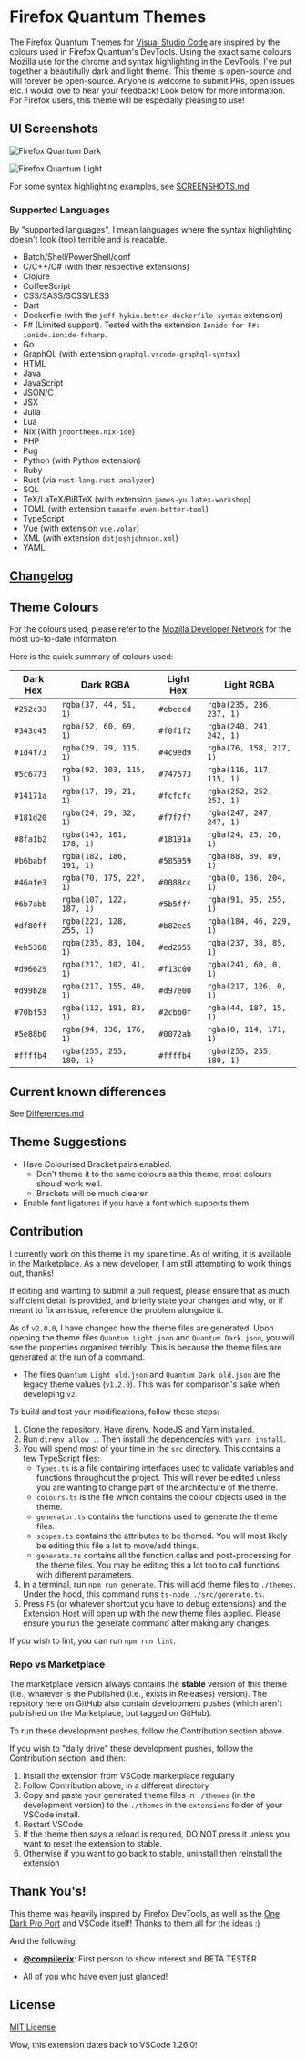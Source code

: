 # Firefox Quantum Themes

The Firefox Quantum Themes for [Visual Studio Code](https://code.visualstudio.com) are inspired by the colours used in Firefox Quantum's DevTools. Using the exact same colours Mozilla use for the chrome and syntax highlighting in the DevTools, I've put together a beautifully dark and light theme. This theme is open-source and will forever be open-source. Anyone is welcome to submit PRs, open issues etc. I would love to hear your feedback! Look below for more information. For Firefox users, this theme will be especially pleasing to use!

## UI Screenshots

![Firefox Quantum Dark](./screenshots/dark-ui.png)

![Firefox Quantum Light](./screenshots/light-ui.png)

For some syntax highlighting examples, see [SCREENSHOTS.md](./SCREENSHOTS.md)

### Supported Languages

By "supported languages", I mean languages where the syntax highlighting doesn't look (too) terrible and is readable.

- Batch/Shell/PowerShell/conf
- C/C++/C# (with their respective extensions)
- Clojure
- CoffeeScript
- CSS/SASS/SCSS/LESS
- Dart
- Dockerfile (with the `jeff-hykin.better-dockerfile-syntax` extension)
- F# (Limited support). Tested with the extension `Ionide for F#: ionide.ionide-fsharp`.
- Go
- GraphQL (with extension `graphql.vscode-graphql-syntax`)
- HTML
- Java
- JavaScript
- JSON/C
- JSX
- Julia
- Lua
- Nix (with `jnoortheen.nix-ide`)
- PHP
- Pug
- Python (with Python extension)
- Ruby
- Rust (via `rust-lang.rust-analyzer`)
- SQL
- TeX/LaTeX/BiBTeX (with extension `james-yu.latex-workshop`)
- TOML (with extension `tamasfe.even-better-toml`)
- TypeScript
- Vue (with extension `vue.volar`)
- XML (with extension `dotjoshjohnson.xml`)
- YAML

## [Changelog](https://github.com/chpxu/vscode-firefox-quantum-themes/blob/master/CHANGELOG.md)

## Theme Colours

For the colours used, please refer to the [Mozilla Developer Network](https://developer.mozilla.org/en-US/docs/Tools/DevToolsColors) for the most up-to-date information.

Here is the quick summary of colours used:

| Dark Hex  | Dark RGBA                 | Light Hex | Light RGBA               |
| --------- | ------------------------- | --------- | ------------------------ |
| `#252c33` | `rgba(37, 44, 51, 1)`     | `#ebeced` | `rgba(235, 236, 237, 1)` |
| `#343c45` | `rgba(52, 60, 69, 1)    ` | `#f0f1f2` | `rgba(240, 241, 242, 1)` |
| `#1d4f73` | `rgba(29, 79, 115, 1)   ` | `#4c9ed9` | `rgba(76, 158, 217, 1)`  |
| `#5c6773` | `rgba(92, 103, 115, 1)  ` | `#747573` | `rgba(116, 117, 115, 1)` |
| `#14171a` | `rgba(17, 19, 21, 1)    ` | `#fcfcfc` | `rgba(252, 252, 252, 1)` |
| `#181d20` | `rgba(24, 29, 32, 1)    ` | `#f7f7f7` | `rgba(247, 247, 247, 1)` |
| `#8fa1b2` | `rgba(143, 161, 178, 1) ` | `#18191a` | `rgba(24, 25, 26, 1)`    |
| `#b6babf` | `rgba(182, 186, 191, 1) ` | `#585959` | `rgba(88, 89, 89, 1)`    |
| `#46afe3` | `rgba(70, 175, 227, 1)  ` | `#0088cc` | `rgba(0, 136, 204, 1)`   |
| `#6b7abb` | `rgba(107, 122, 187, 1) ` | `#5b5fff` | `rgba(91, 95, 255, 1)`   |
| `#df80ff` | `rgba(223, 128, 255, 1) ` | `#b82ee5` | `rgba(184, 46, 229, 1)`  |
| `#eb5368` | `rgba(235, 83, 104, 1)  ` | `#ed2655` | `rgba(237, 38, 85, 1)`   |
| `#d96629` | `rgba(217, 102, 41, 1)  ` | `#f13c00` | `rgba(241, 60, 0, 1)`    |
| `#d99b28` | `rgba(217, 155, 40, 1)  ` | `#d97e00` | `rgba(217, 126, 0, 1)`   |
| `#70bf53` | `rgba(112, 191, 83, 1)  ` | `#2cbb0f` | `rgba(44, 187, 15, 1)`   |
| `#5e88b0` | `rgba(94, 136, 176, 1)  ` | `#0072ab` | `rgba(0, 114, 171, 1)`   |
| `#ffffb4` | `rgba(255, 255, 180, 1)`  | `#ffffb4` | `rgba(255, 255, 180, 1)` |

## Current known differences

See [Differences.md](./DIFFERENCES.md)

## Theme Suggestions

- Have Colourised Bracket pairs enabled.
  - Don't theme it to the same colours as this theme, most colours should work well.
  - Brackets will be much clearer.
- Enable font ligatures if you have a font which supports them.

## Contribution

I currently work on this theme in my spare time. As of writing, it is available in the Marketplace. As a new developer, I am still attempting to work things out, thanks!

If editing and wanting to submit a pull request, please ensure that as much sufficient detail is provided, and briefly state your changes and why, or if meant to fix an issue, reference the problem alongside it.

As of `v2.0.0`, I have changed how the theme files are generated. Upon opening the theme files `Quantum Light.json` and `Quantum Dark.json`, you will see the properties organised terribly. This is because the theme files are generated at the run of a command.

- The files `Quantum Light old.json` and `Quantum Dark old.json` are the legacy theme values (`v1.2.0`). This was for comparison's sake when developing `v2`.

To build and test your modifications, follow these steps:

1. Clone the repository. Have direnv, NodeJS and Yarn installed.
2. Run `direnv allow .`. Then install the dependencies with `yarn install`.
3. You will spend most of your time in the `src` directory. This contains a few TypeScript files:
   - `Types.ts` is a file containing interfaces used to validate variables and functions throughout the project. This will never be edited unless you are wanting to change part of the architecture of the theme.
   - `colours.ts` is the file which contains the colour objects used in the theme.
   - `generator.ts` contains the functions used to generate the theme files.
   - `scopes.ts` contains the attributes to be themed. You will most likely be editing this file a lot to move/add things.
   - `generate.ts` contains all the function callas and post-processing for the theme files. You may be editing this a lot too to call functions with different parameters.
4. In a terminal, run `npm run generate`. This will add theme files to `./themes`. Under the hood, this command runs `ts-node ./src/generate.ts`.
5. Press `F5` (or whatever shortcut you have to debug extensions) and the Extension Host will open up with the new theme files applied. Please ensure you run the generate command after making any changes.

If you wish to lint, you can run `npm run lint`.

### Repo vs Marketplace

The marketplace version always contains the **stable** version of this theme (i.e., whatever is the Published (i.e., exists in Releases) version). The repsitory here on GitHub also contain development pushes (which aren't published on the Marketplace, but tagged on GitHub).

To run these development pushes, follow the Contribution section above.

If you wish to "daily drive" these development pushes, follow the Contribution section, and then:

1. Install the extension from VSCode marketplace regularly
2. Follow Contribution above, in a different directory
3. Copy and paste your generated theme files in `./themes` (in the development version) to the `./themes` in the `extensions` folder of your VSCode install.
4. Restart VSCode
5. If the theme then says a reload is required, DO NOT press it unless you want to reset the extension to stable.
6. Otherwise if you want to go back to stable, uninstall then reinstall the extension

## Thank You's!

This theme was heavily inspired by Firefox DevTools, as well as the [One Dark Pro Port](https://github.com/Binaryify/OneDark-Pro) and VSCode itself! Thanks to them all for the ideas :)

And the following:

- [**@compilenix**](https://github.com/compilenix): First person to show interest and BETA TESTER

- All of you who have even just glanced!

## License

[MIT License](https://github.com/beastdestroyer/vscode-firefox-quantum-themes/blob/master/LICENSE.txt)

Wow, this extension dates back to VSCode 1.26.0!

